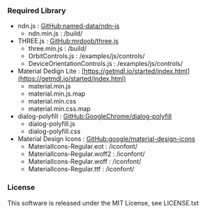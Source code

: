 ### Required Library

- ndn.js : [GitHub:named-data/ndn-js](https://github.com/named-data/ndn-js)
    - ndn.min.js : /build/
- THREE.js : [GitHub:mrdoob/three.js](https://github.com/mrdoob/three.js)
    - three.min.js : /build/
    - OrbitControls.js : /examples/js/controls/
    - DeviceOrientationControls.js : /examples/js/controls/
- Material Dedign Lite : [https://getmdl.io/started/index.html](https://getmdl.io/started/index.html)
    - material.min.js
    - material.min.js.map
    - material.min.css
    - material.min.css.map
- dialog-polyfill : [GitHub:GoogleChrome/dialog-polyfill](https://github.com/GoogleChrome/dialog-polyfill)
    - dialog-polyfill.js
    - dialog-polyfill.css
- Material Design Icons : [GitHub:google/material-design-icons](https://github.com/google/material-design-icons)
    - MaterialIcons-Regular.eot : /iconfont/
    - MaterialIcons-Regular.woff2 : /iconfont/
    - MaterialIcons-Regular.woff : /iconfont/
    - MaterialIcons-Regular.ttf : /iconfont/

### License

This software is released under the MIT License, see LICENSE.txt